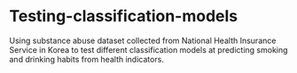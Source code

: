 # Testing-classification-models
Using substance abuse dataset collected from National Health Insurance Service in Korea to test different classification models at predicting smoking and drinking habits from health indicators.

